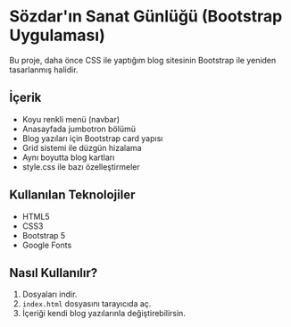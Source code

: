 # Sözdar'ın Sanat Günlüğü (Bootstrap Uygulaması)

Bu proje, daha önce CSS ile yaptığım blog sitesinin Bootstrap ile yeniden tasarlanmış halidir.

## İçerik

- Koyu renkli menü (navbar)
- Anasayfada jumbotron bölümü
- Blog yazıları için Bootstrap card yapısı
- Grid sistemi ile düzgün hizalama
- Aynı boyutta blog kartları
- style.css ile bazı özelleştirmeler

## Kullanılan Teknolojiler

- HTML5  
- CSS3  
- Bootstrap 5  
- Google Fonts  

## Nasıl Kullanılır?

1. Dosyaları indir.
2. `index.html` dosyasını tarayıcıda aç.
3. İçeriği kendi blog yazılarınla değiştirebilirsin.




